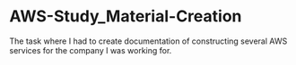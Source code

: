 # AWS-Study_Material-Creation
The task where I had to create documentation of constructing several AWS services for the company I was working for.
